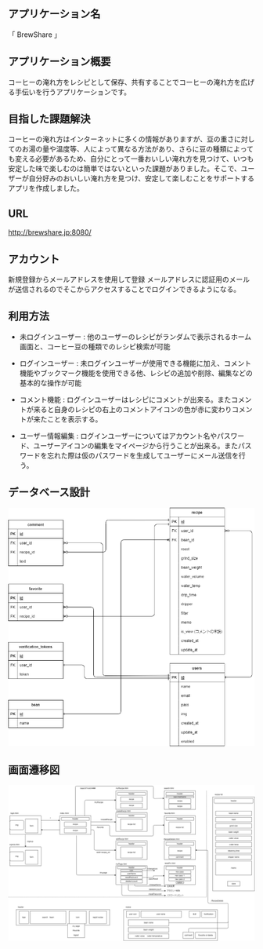 ## アプリケーション名
「 BrewShare 」

## アプリケーション概要
コーヒーの淹れ方をレシピとして保存、共有することでコーヒーの淹れ方を広げる手伝いを行うアプリケーションです。


## 目指した課題解決
コーヒーの淹れ方はインターネットに多くの情報がありますが、豆の重さに対してのお湯の量や温度等、人によって異なる方法があり、さらに豆の種類によっても変える必要があるため、自分にとって一番おいしい淹れ方を見つけて、いつも安定した味で楽しむのは簡単ではないといった課題がありました。そこで、ユーザーが自分好みのおいしい淹れ方を見つけ、安定して楽しむことをサポートするアプリを作成しました。

## URL
http://brewshare.jp:8080/

## アカウント
新規登録からメールアドレスを使用して登録
メールアドレスに認証用のメールが送信されるのでそこからアクセスすることでログインできるようになる。

## 利用方法
- 未ログインユーザー : 他のユーザーのレシピがランダムで表示されるホーム画面と、コーヒー豆の種類でのレシピ検索が可能

- ログインユーザー : 未ログインユーザーが使用できる機能に加え、コメント機能やブックマーク機能を使用できる他、レシピの追加や削除、編集などの基本的な操作が可能

- コメント機能 : ログインユーザーはレシピにコメントが出来る。またコメントが来ると自身のレシピの右上のコメントアイコンの色が赤に変わりコメントが来たことを表示する。

- ユーザー情報編集 : ログインユーザーについてはアカウント名やパスワード、ユーザーアイコンの編集をマイページから行うことが出来る。またパスワードを忘れた際は仮のパスワードを生成してユーザーにメール送信を行う。

## データベース設計
![ER図](./ReadmeImages/ER.png)

## 画面遷移図
![画面遷移図](./ReadmeImages/screen.png)
